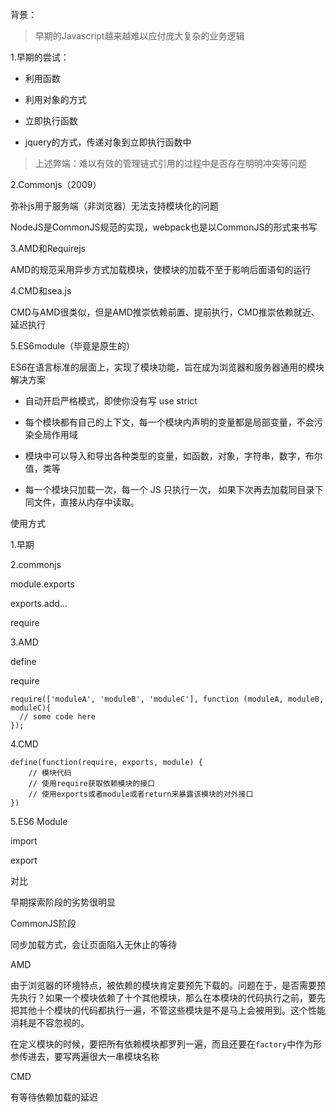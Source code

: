 背景：

> 早期的Javascript越来越难以应付庞大复杂的业务逻辑

1.早期的尝试：

- 利用函数

- 利用对象的方式

- 立即执行函数

- jquery的方式，传递对象到立即执行函数中

> 上述弊端：难以有效的管理链式引用的过程中是否存在明明冲突等问题

2.Commonjs（2009）

弥补js用于服务端（非浏览器）无法支持模块化的问题

NodeJS是CommonJS规范的实现，webpack也是以CommonJS的形式来书写

3.AMD和Requirejs

AMD的规范采用异步方式加载模块，使模块的加载不至于影响后面语句的运行

4.CMD和sea.js

CMD与AMD很类似，但是AMD推崇依赖前置、提前执行，CMD推崇依赖就近、延迟执行

5.ES6module（毕竟是原生的）

ES6在语言标准的层面上，实现了模块功能，旨在成为浏览器和服务器通用的模块解决方案

- 自动开启严格模式，即使你没有写 use strict

- 每个模块都有自己的上下文，每一个模块内声明的变量都是局部变量，不会污染全局作用域

- 模块中可以导入和导出各种类型的变量，如函数，对象，字符串，数字，布尔值，类等

- 每一个模块只加载一次，每一个 JS 只执行一次， 如果下次再去加载同目录下同文件，直接从内存中读取。

使用方式

1.早期

2.commonjs

module.exports

exports.add...

require

3.AMD

define

require

```text
require(['moduleA', 'moduleB', 'moduleC'], function (moduleA, moduleB, moduleC){
  // some code here
});

```



4.CMD

```text
define(function(require, exports, module) {
    // 模块代码
    // 使用require获取依赖模块的接口
    // 使用exports或者module或者return来暴露该模块的对外接口
})

```

5.ES6 Module

import

export

对比

早期探索阶段的劣势很明显

CommonJS阶段

同步加载方式，会让页面陷入无休止的等待

AMD

由于浏览器的环境特点，被依赖的模块肯定要预先下载的。问题在于，是否需要预先执行？如果一个模块依赖了十个其他模块，那么在本模块的代码执行之前，要先把其他十个模块的代码都执行一遍，不管这些模块是不是马上会被用到。这个性能消耗是不容忽视的。

在定义模块的时候，要把所有依赖模块都罗列一遍，而且还要在`factory`中作为形参传进去，要写两遍很大一串模块名称

CMD

有等待依赖加载的延迟



